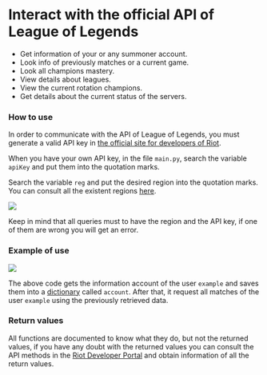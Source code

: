 # Interact with the official API of League of Legends

* Get information of your or any summoner account.
* Look info of previously matches or a current game.
* Look all champions mastery.
* View details about leagues.
* View the current rotation champions.
* Get details about the current status of the servers.

### How to use

In order to communicate with the API of League of Legends, you must generate a valid API key in [the official site for developers of Riot](https://developer.riotgames.com/).

When you have your own API key, in the file `main.py`, search the variable `apiKey` and put them into the quotation marks.

Search the variable `reg` and put the desired region into the quotation marks. You can consult all the existent regions [here](https://developer.riotgames.com/regional-endpoints.html).

<img src="https://i.ibb.co/McVYZh8/apiReg.png" />

Keep in mind that all queries must to have the region and the API key, if one of them are wrong you will get an error.

### Example of use

<img src="https://i.ibb.co/r3rZnWr/example-Api-Lol.png" />

The above code gets the information account of the user `example` and saves them into a [dictionary](https://www.w3schools.com/python/python_dictionaries.asp) called `account`.  After that, it request all matches of the user `example` using the previously retrieved data.

### Return values

All functions are documented to know what they do, but not the returned values, if you have any doubt with the returned values you can consult the API methods in the [Riot Developer Portal](https://developer.riotgames.com/api-methods/) and obtain information of all the return values.
